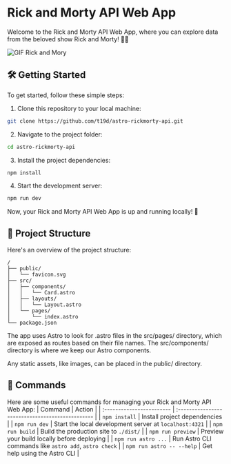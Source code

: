 # Rick and Morty API Web App

Welcome to the Rick and Morty API Web App, where you can explore data from the beloved show Rick and Morty! 🚀🌌

![GIF Rick and Mory](https://media.giphy.com/media/v1.Y2lkPTc5MGI3NjExZnA1NWVnNXgzY283ejZoZ3ZheGpqMm1qN2xkYnFxZDJ4Y29tYXV3dSZlcD12MV9pbnRlcm5hbF9naWZfYnlfaWQmY3Q9Zw/3o85xuO1siCT147FrG/giphy.gif)

## 🛠️ Getting Started

To get started, follow these simple steps:

1. Clone this repository to your local machine:

```bash
git clone https://github.com/t19d/astro-rickmorty-api.git
```

2. Navigate to the project folder:

```bash
cd astro-rickmorty-api
```

3. Install the project dependencies:

```bash
npm install
```

4. Start the development server:

```bash
npm run dev
```

Now, your Rick and Morty API Web App is up and running locally! 🌟

## 📄 Project Structure

Here's an overview of the project structure:

```
/
├── public/
│   └── favicon.svg
├── src/
│   ├── components/
│   │   └── Card.astro
│   ├── layouts/
│   │   └── Layout.astro
│   └── pages/
│       └── index.astro
└── package.json
```

The app uses Astro to look for .astro files in the src/pages/ directory, which are exposed as routes based on their file names. The src/components/ directory is where we keep our Astro components.

Any static assets, like images, can be placed in the public/ directory.

## 🚀 Commands

Here are some useful commands for managing your Rick and Morty API Web App:
| Command | Action |
| :------------------------ | :----------------------------------------------- |
| `npm install` | Install project dependencies |
| `npm run dev` | Start the local development server at `localhost:4321` |
| `npm run build` | Build the production site to `./dist/` |
| `npm run preview` | Preview your build locally before deploying |
| `npm run astro ...` | Run Astro CLI commands like `astro add`, `astro check` |
| `npm run astro -- --help` | Get help using the Astro CLI |
